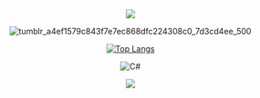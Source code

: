 <div align="center">
  <img src="https://capsule-render.vercel.app/api?type=waving&color=000000&height=150&section=header&text=An%20aspiring%20game%20developer&fontSize=50&fontColor=ffffff" />
  
  ![tumblr_a4ef1579c843f7e7ec868dfc224308c0_7d3cd4ee_500](https://github.com/truemanburbank/truemanburbank/assets/71928366/250a5621-fed4-4f87-83a2-5229d376ccf2)
  
  [![Top Langs](https://github-readme-stats.vercel.app/api/top-langs/?username=truemanburbank&layout=compact&langs_count=3)](https://github.com/anuraghazra/github-readme-stats)

  ![C#](https://img.shields.io/badge/C%23-239120?style=for-the-badge&logo=c-sharp&logoColor=white)
 

  <img src="https://capsule-render.vercel.app/api?type=waving&color=00000&height=150&section=footer&" />
</div>

